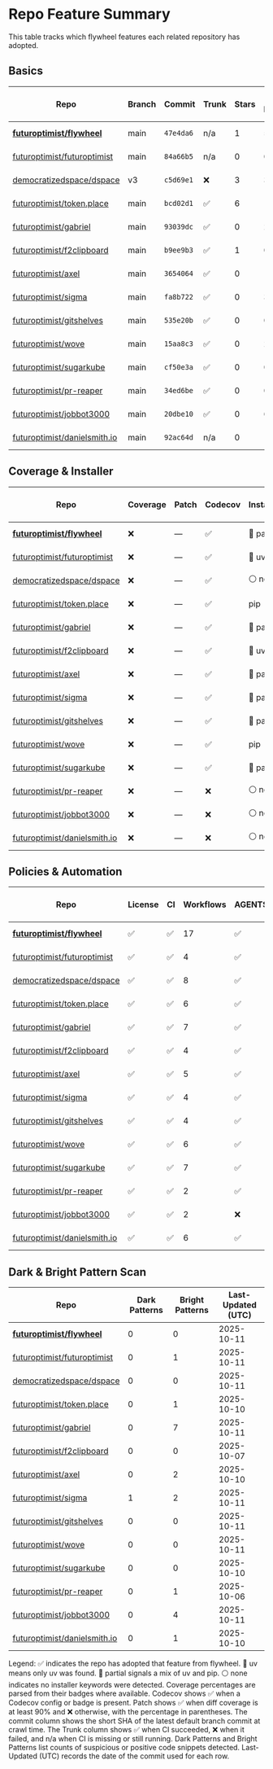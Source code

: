 # Repo Feature Summary

This table tracks which flywheel features each related repository has adopted.

<!-- spellchecker: disable -->
## Basics
| Repo | Branch | Commit | Trunk | Stars | Open Issues | Last-Updated (UTC) |
| ---- | ------ | ------ | ----- | ----- | ----------- | ----------------- |
| **[futuroptimist/flywheel](https://github.com/futuroptimist/flywheel)** | main | `47e4da6` | n/a | 1 | 5 | 2025-10-11 |
| [futuroptimist/futuroptimist](https://github.com/futuroptimist/futuroptimist) | main | `84a66b5` | n/a | 0 | 0 | 2025-10-11 |
| [democratizedspace/dspace](https://github.com/democratizedspace/dspace) | v3 | `c5d69e1` | ❌ | 3 | 37 | 2025-10-11 |
| [futuroptimist/token.place](https://github.com/futuroptimist/token.place) | main | `bcd02d1` | ✅ | 6 | 11 | 2025-10-10 |
| [futuroptimist/gabriel](https://github.com/futuroptimist/gabriel) | main | `93039dc` | ✅ | 0 | 2 | 2025-10-11 |
| [futuroptimist/f2clipboard](https://github.com/futuroptimist/f2clipboard) | main | `b9ee9b3` | ✅ | 1 | 0 | 2025-10-07 |
| [futuroptimist/axel](https://github.com/futuroptimist/axel) | main | `3654064` | ✅ | 0 | 1 | 2025-10-10 |
| [futuroptimist/sigma](https://github.com/futuroptimist/sigma) | main | `fa8b722` | ✅ | 0 | 3 | 2025-10-11 |
| [futuroptimist/gitshelves](https://github.com/futuroptimist/gitshelves) | main | `535e20b` | ✅ | 0 | 0 | 2025-10-11 |
| [futuroptimist/wove](https://github.com/futuroptimist/wove) | main | `15aa8c3` | ✅ | 0 | 2 | 2025-10-11 |
| [futuroptimist/sugarkube](https://github.com/futuroptimist/sugarkube) | main | `cf50e3a` | ✅ | 0 | 0 | 2025-10-10 |
| [futuroptimist/pr-reaper](https://github.com/futuroptimist/pr-reaper) | main | `34ed6be` | ✅ | 0 | 0 | 2025-10-06 |
| [futuroptimist/jobbot3000](https://github.com/futuroptimist/jobbot3000) | main | `20dbe10` | ✅ | 0 | 6 | 2025-10-11 |
| [futuroptimist/danielsmith.io](https://github.com/futuroptimist/danielsmith.io) | main | `92ac64d` | n/a | 0 | 1 | 2025-10-10 |

## Coverage & Installer
| Repo | Coverage | Patch | Codecov | Installer | Last-Updated (UTC) |
| ---- | -------- | ----- | ------- | --------- | ----------------- |
| **[futuroptimist/flywheel](https://github.com/futuroptimist/flywheel)** | ❌ | — | ✅ | 🔶 partial | 2025-10-11 |
| [futuroptimist/futuroptimist](https://github.com/futuroptimist/futuroptimist) | ❌ | — | ✅ | 🚀 uv | 2025-10-11 |
| [democratizedspace/dspace](https://github.com/democratizedspace/dspace) | ❌ | — | ✅ | ⚪ none | 2025-10-11 |
| [futuroptimist/token.place](https://github.com/futuroptimist/token.place) | ❌ | — | ✅ | pip | 2025-10-10 |
| [futuroptimist/gabriel](https://github.com/futuroptimist/gabriel) | ❌ | — | ✅ | 🔶 partial | 2025-10-11 |
| [futuroptimist/f2clipboard](https://github.com/futuroptimist/f2clipboard) | ❌ | — | ✅ | 🚀 uv | 2025-10-07 |
| [futuroptimist/axel](https://github.com/futuroptimist/axel) | ❌ | — | ✅ | 🔶 partial | 2025-10-10 |
| [futuroptimist/sigma](https://github.com/futuroptimist/sigma) | ❌ | — | ✅ | 🔶 partial | 2025-10-11 |
| [futuroptimist/gitshelves](https://github.com/futuroptimist/gitshelves) | ❌ | — | ✅ | 🔶 partial | 2025-10-11 |
| [futuroptimist/wove](https://github.com/futuroptimist/wove) | ❌ | — | ✅ | pip | 2025-10-11 |
| [futuroptimist/sugarkube](https://github.com/futuroptimist/sugarkube) | ❌ | — | ✅ | 🔶 partial | 2025-10-10 |
| [futuroptimist/pr-reaper](https://github.com/futuroptimist/pr-reaper) | ❌ | — | ❌ | ⚪ none | 2025-10-06 |
| [futuroptimist/jobbot3000](https://github.com/futuroptimist/jobbot3000) | ❌ | — | ❌ | ⚪ none | 2025-10-11 |
| [futuroptimist/danielsmith.io](https://github.com/futuroptimist/danielsmith.io) | ❌ | — | ❌ | ⚪ none | 2025-10-10 |

## Policies & Automation
| Repo | License | CI | Workflows | AGENTS.md | Code of Conduct | Contributing | Pre-commit | Last-Updated (UTC) |
| ---- | ------- | -- | --------- | --------- | --------------- | ------------ | ---------- | ----------------- |
| **[futuroptimist/flywheel](https://github.com/futuroptimist/flywheel)** | ✅ | ✅ | 17 | ✅ | ✅ | ✅ | ✅ | 2025-10-11 |
| [futuroptimist/futuroptimist](https://github.com/futuroptimist/futuroptimist) | ✅ | ✅ | 4 | ✅ | ✅ | ✅ | ✅ | 2025-10-11 |
| [democratizedspace/dspace](https://github.com/democratizedspace/dspace) | ✅ | ✅ | 8 | ✅ | ✅ | ✅ | ✅ | 2025-10-11 |
| [futuroptimist/token.place](https://github.com/futuroptimist/token.place) | ✅ | ✅ | 6 | ✅ | ✅ | ✅ | ✅ | 2025-10-10 |
| [futuroptimist/gabriel](https://github.com/futuroptimist/gabriel) | ✅ | ✅ | 7 | ✅ | ✅ | ✅ | ✅ | 2025-10-11 |
| [futuroptimist/f2clipboard](https://github.com/futuroptimist/f2clipboard) | ✅ | ✅ | 4 | ✅ | ✅ | ✅ | ✅ | 2025-10-07 |
| [futuroptimist/axel](https://github.com/futuroptimist/axel) | ✅ | ✅ | 5 | ✅ | ✅ | ✅ | ✅ | 2025-10-10 |
| [futuroptimist/sigma](https://github.com/futuroptimist/sigma) | ✅ | ✅ | 4 | ✅ | ✅ | ✅ | ✅ | 2025-10-11 |
| [futuroptimist/gitshelves](https://github.com/futuroptimist/gitshelves) | ✅ | ✅ | 4 | ✅ | ❌ | ❌ | ❌ | 2025-10-11 |
| [futuroptimist/wove](https://github.com/futuroptimist/wove) | ✅ | ✅ | 6 | ✅ | ✅ | ✅ | ✅ | 2025-10-11 |
| [futuroptimist/sugarkube](https://github.com/futuroptimist/sugarkube) | ✅ | ✅ | 7 | ✅ | ✅ | ✅ | ✅ | 2025-10-10 |
| [futuroptimist/pr-reaper](https://github.com/futuroptimist/pr-reaper) | ✅ | ✅ | 2 | ✅ | ✅ | ✅ | ❌ | 2025-10-06 |
| [futuroptimist/jobbot3000](https://github.com/futuroptimist/jobbot3000) | ✅ | ✅ | 2 | ❌ | ❌ | ❌ | ❌ | 2025-10-11 |
| [futuroptimist/danielsmith.io](https://github.com/futuroptimist/danielsmith.io) | ✅ | ✅ | 6 | ✅ | ❌ | ❌ | ✅ | 2025-10-10 |

## Dark & Bright Pattern Scan
| Repo | Dark Patterns | Bright Patterns | Last-Updated (UTC) |
| ---- | ------------- | --------------- | ----------------- |
| **[futuroptimist/flywheel](https://github.com/futuroptimist/flywheel)** | 0 | 0 | 2025-10-11 |
| [futuroptimist/futuroptimist](https://github.com/futuroptimist/futuroptimist) | 0 | 1 | 2025-10-11 |
| [democratizedspace/dspace](https://github.com/democratizedspace/dspace) | 0 | 0 | 2025-10-11 |
| [futuroptimist/token.place](https://github.com/futuroptimist/token.place) | 0 | 1 | 2025-10-10 |
| [futuroptimist/gabriel](https://github.com/futuroptimist/gabriel) | 0 | 7 | 2025-10-11 |
| [futuroptimist/f2clipboard](https://github.com/futuroptimist/f2clipboard) | 0 | 0 | 2025-10-07 |
| [futuroptimist/axel](https://github.com/futuroptimist/axel) | 0 | 2 | 2025-10-10 |
| [futuroptimist/sigma](https://github.com/futuroptimist/sigma) | 1 | 2 | 2025-10-11 |
| [futuroptimist/gitshelves](https://github.com/futuroptimist/gitshelves) | 0 | 0 | 2025-10-11 |
| [futuroptimist/wove](https://github.com/futuroptimist/wove) | 0 | 0 | 2025-10-11 |
| [futuroptimist/sugarkube](https://github.com/futuroptimist/sugarkube) | 0 | 0 | 2025-10-10 |
| [futuroptimist/pr-reaper](https://github.com/futuroptimist/pr-reaper) | 0 | 1 | 2025-10-06 |
| [futuroptimist/jobbot3000](https://github.com/futuroptimist/jobbot3000) | 0 | 4 | 2025-10-11 |
| [futuroptimist/danielsmith.io](https://github.com/futuroptimist/danielsmith.io) | 0 | 1 | 2025-10-10 |

Legend: ✅ indicates the repo has adopted that feature from flywheel. 🚀 uv means only uv was found. 🔶 partial signals a mix of uv and pip. ⚪ none indicates no installer keywords were detected.
Coverage percentages are parsed from their badges where available. Codecov shows ✅ when a Codecov config or badge is present. Patch shows ✅ when diff coverage is at least 90% and ❌ otherwise, with the percentage in parentheses.
The commit column shows the short SHA of the latest default branch commit at crawl time. The Trunk column shows ✅ when CI succeeded, ❌ when it failed, and n/a when CI is missing or still running. Dark Patterns and Bright Patterns list counts of suspicious or positive code snippets detected.
Last-Updated (UTC) records the date of the commit used for each row.
